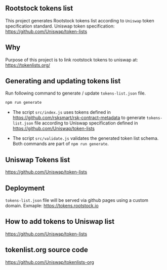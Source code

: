 ## Rootstock tokens list

This project generates Rootstock tokens list according to `Uniswap` token specification standard. 
Uniswap token specification: https://github.com/Uniswap/token-lists 

## Why

Purpose of this project is to link rootstock tokens to uniswap at: https://tokenlists.org/ 

## Generating and updating tokens list 

Run following command to generate / update `tokens-list.json` file.

```bash
npm run generate
```

- The script `src/index.js` uses tokens defined in https://github.com/rsksmart/rsk-contract-metadata to generate `tokens-list.json` file according to Uniswap specification defined in https://github.com/Uniswap/token-lists 

- The script `src/validate.js` validates the generated token list schema. Both commands are part of `npm run generate`.

## Uniswap Tokens list

https://github.com/Uniswap/token-lists

## Deployment

`tokens-list.json` file will be served via github pages using a custom domain. Exmaple: https://tokens.rootstock.io 


## How to add tokens to Uniswap list

https://github.com/Uniswap/token-lists

## tokenlist.org source code

https://github.com/Uniswap/tokenlists-org 
